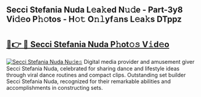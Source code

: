 ## Secci Stefania Nuda L𝚎a𝚔ed N𝚞𝚍e - Part-3y8 Vi𝚍𝚎o P𝚑𝚘tos - H𝚘𝚝 O𝚗𝚕yf𝚊ns L𝚎a𝚔s DTppz

# <h2><a href="http://kfdf9s.oniu.top/?m=Secci+Stefania+Nuda">🔗👉 🔴 Secci Stefania Nuda P𝚑ot𝚘𝚜 V𝚒d𝚎o</a></h2>

[![Secci Stefania Nuda Nu𝚍e𝚜](https://i.imgur.com/0qMVB7G.gif)](http://kfdf9s.oniu.top/?m=Secci+Stefania+Nuda)
Digital media provider and amusement giver Secci Stefania Nuda, celebrated for sharing dance and lifestyle ideas through viral dance routines and compact clips. Outstanding set builder Secci Stefania Nuda, recognized for their remarkable abilities and accomplishments in constructing sets.  
